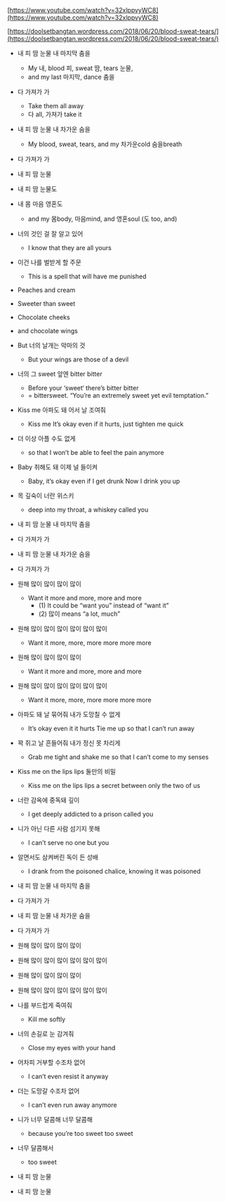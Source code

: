 
[https://www.youtube.com/watch?v=32xlppvyWC8](https://www.youtube.com/watch?v=32xlppvyWC8)

[https://doolsetbangtan.wordpress.com/2018/06/20/blood-sweat-tears/](https://doolsetbangtan.wordpress.com/2018/06/20/blood-sweat-tears/)

- 내 피 땀 눈물 내 마지막 춤을
    - My 내, blood 피, sweat 땀, tears 눈물,
    - and my last 마지막, dance 춤을
- 다 가져가 가
    - Take them all away
    - 다 all, 가져가 take it
- 내 피 땀 눈물 내 차가운 숨을
    - My blood, sweat, tears, and my 차가운cold 숨을breath
- 다 가져가 가

- 내 피 땀 눈물
- 내 피 땀 눈물도
- 내 몸 마음 영혼도
    - and my 몸body, 마음mind, and 영혼soul (도 too, and)
- 너의 것인 걸 잘 알고 있어
    - I know that they are all yours
- 이건 나를 벌받게 할 주문
    - This is a spell that will have me punished

- Peaches and cream
- Sweeter than sweet
- Chocolate cheeks
- and chocolate wings

- But 너의 날개는 악마의 것
    - But your wings are those of a devil

- 너의 그 sweet 앞엔 bitter bitter
    - Before your ‘sweet‘ there’s bitter bitter
    - = bittersweet. “You’re an extremely sweet yet evil temptation.”

- Kiss me 아파도 돼 어서 날 조여줘
    - Kiss me It’s okay even if it hurts, just tighten me quick

- 더 이상 아플 수도 없게
    - so that I won’t be able to feel the pain anymore

- Baby 취해도 돼 이제 널 들이켜
    - Baby, it’s okay even if I get drunk Now I drink you up

- 목 깊숙이 너란 위스키
    - deep into my throat, a whiskey called you

- 내 피 땀 눈물 내 마지막 춤을
- 다 가져가 가
- 내 피 땀 눈물 내 차가운 숨을
- 다 가져가 가

- 원해 많이 많이 많이 많이
    - Want it more and more, more and more
        - (1) It could be “want you” instead of “want it”
        - (2) 많이 means “a lot, much”

- 원해 많이 많이 많이 많이 많이 많이
    - Want it more, more, more more more more

- 원해 많이 많이 많이 많이
    - Want it more and more, more and more

- 원해 많이 많이 많이 많이 많이 많이
    - Want it more, more, more more more more

- 아파도 돼 날 묶어줘 내가 도망칠 수 없게
    - It’s okay even it it hurts Tie me up so that I can’t run away

- 꽉 쥐고 날 흔들어줘 내가 정신 못 차리게
    - Grab me tight and shake me so that I can’t come to my senses

- Kiss me on the lips lips 둘만의 비밀
    - Kiss me on the lips lips a secret between only the two of us

- 너란 감옥에 중독돼 깊이
    - I get deeply addicted to a prison called you

- 니가 아닌 다른 사람 섬기지 못해
    - I can’t serve no one but you

- 알면서도 삼켜버린 독이 든 성배
    - I drank from the poisoned chalice, knowing it was poisoned

- 내 피 땀 눈물 내 마지막 춤을
- 다 가져가 가
- 내 피 땀 눈물 내 차가운 숨을
- 다 가져가 가

- 원해 많이 많이 많이 많이
- 원해 많이 많이 많이 많이 많이 많이
- 원해 많이 많이 많이 많이
- 원해 많이 많이 많이 많이 많이 많이

- 나를 부드럽게 죽여줘
    - Kill me softly

- 너의 손길로 눈 감겨줘
    - Close my eyes with your hand

- 어차피 거부할 수조차 없어
    - I can’t even resist it anyway

- 더는 도망갈 수조차 없어
    - I can’t even run away anymore

- 니가 너무 달콤해 너무 달콤해
    - because you’re too sweet too sweet

- 너무 달콤해서
    - too sweet

- 내 피 땀 눈물
- 내 피 땀 눈물